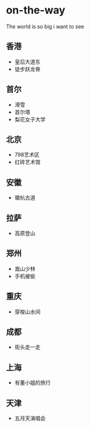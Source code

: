 # on-the-way
The world is so big i want to see

## 香港
  - 皇后大道东
  - 徒步跃龙脊
  
## 首尔
  - 滑雪
  - 首尔塔
  - 梨花女子大学
  
## 北京
  - 798艺术区
  - 红砖艺术馆
  
## 安徽
  - 徽杭古道

## 拉萨
  - 高原登山

## 郑州
  - 嵩山少林
  - 手机被偷

## 重庆
  - 穿梭山水间

## 成都
  - 街头走一走

## 上海
  - 有董小姐的旅行

## 天津
  - 五月天演唱会

## 
